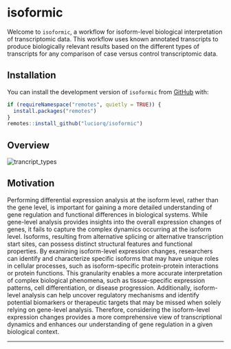 
# isoformic

<!-- badges: start -->
<!-- badges: end -->

Welcome to `isoformic`, a workflow for isoform-level biological interpretation of transcriptomic data.
This workflow uses known annotated transcripts to produce biologically relevant results based on the different types of transcripts for any comparison of case versus control transcriptomic data.

## Installation

You can install the development version of `isoformic` from [GitHub][github-ref] with:

``` r
if (requireNamespace("remotes", quietly = TRUE)) {
  install.packages("remotes")
}
remotes::install_github("luciorq/isoformic")
```

## Overview

![trancript_types](https://i.imgur.com/UWoAr0k.png)

## Motivation

Performing differential expression analysis at the isoform level, rather than the gene level, is important for gaining a more detailed understanding of gene regulation and functional differences in biological systems.
While gene-level analysis provides insights into the overall expression changes of genes, it fails to capture the complex dynamics occurring at the isoform level.
Isoforms, resulting from alternative splicing or alternative transcription start sites, can possess distinct structural features and functional properties.
By examining isoform-level expression changes, researchers can identify and characterize specific isoforms that may have unique roles in cellular processes, such as isoform-specific protein-protein interactions or protein functions. This granularity enables a more accurate interpretation of complex biological phenomena, such as tissue-specific expression patterns, cell differentiation, or disease progression.
Additionally, isoform-level analysis can help uncover regulatory mechanisms and identify potential biomarkers or therapeutic targets that may be missed when solely relying on gene-level analysis.
Therefore, considering the isoform-level expression changes provides a more comprehensive view of transcriptional dynamics and enhances our understanding of gene regulation in a given biological context.

---

[github-ref]: https://github.com/
